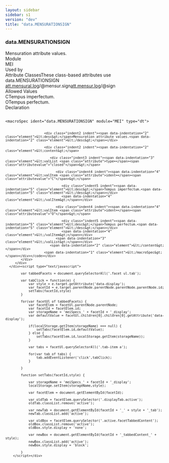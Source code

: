 ```yaml
---
layout: sidebar
sidebar: s1
version: "dev"
title: "data.MENSURATIONSIGN"
---
```

<div class="specPage">
   <div class="datatypeSpec">
      <h3 id="data.MENSURATIONSIGN">data.MENSURATIONSIGN</h3>
      <div class="specs">
         <div class="desc">Mensuration attribute values.</div>
         <div class="facet module">
            <div class="label">Module</div>
            <div class="statement text">MEI</div>
         </div>
         <div class="facet usedBy" id="usedBy">
            <div class="label">Used by</div>
            <div class="statement list">
               <div class="classBox dtBox" title="Attribute Classes">
                  <div class="classHeading"><label class="classLabel">Attribute Classes</label><span class="classDesc">These class-based attributes use data.MENSURATIONSIGN</span></div>
                  <div class="classContent"><span class="ident attclass" data-ident="att.mensural.log" data-module="MEI.mensural"><a class="classLink" title="Used by staffDef and scoreDef to provide default values for attributes in the logical domain related to mensuration. The tempus, prolatio, modusmaior, and modusminor attributes (from the att.mensural.shared class) specify the relationship between the four principle levels of note value, i.e., the long, breve, semibreve and minim, in mensural notation. Modusminor describes the long-breve relationship, while tempus describes the breve-semibreve, and prolatio the semibreve-minim relationship, respectively. Modusmaior is for the maxima-long relationship. The proport.* attributes describe augmentation or diminution of the normal value of the notes in mensural notation." href="{{ site.baseurl }}/{{ page.version }}/attribute-classes/att.mensural.log.html">att.mensural.log</a>/<span title="The base symbol in the mensuration sign/time signature of mensural notation.">@mensur.sign</span></span><span class="ident attclass" data-ident="att.mensur.log" data-module="MEI.shared"><a class="classLink" title="Logical domain attributes." href="{{ site.baseurl }}/{{ page.version }}/attribute-classes/att.mensur.log.html">att.mensur.log</a>/<span title="The base symbol in the mensuration sign/time signature of mensural notation.">@sign</span></span></div>
               </div>
            </div>
         </div>
         <div class="facet allowedValues" id="allowedValues">
            <div class="label">Allowed Values</div>
            <div class="statement list">
               <div class="dataValueBox" id="C"><span class="dataValue ident">C</span><span class="dataValue desc">Tempus imperfectum.</span></div>
               <div class="dataValueBox" id="O"><span class="dataValue ident">O</span><span class="dataValue desc">Tempus perfectum.</span></div>
            </div>
         </div>
         <div class="facet declaration">
            <div class="label">Declaration</div>
            <div class="statement declaration">
               <div class="code" xml:space="preserve" data-lang="ODD"><code>
                     <div class="indent1 indent"><span data-indentation="1" class="element">&lt;macroSpec <span class="attribute">ident=</span><span class="attributevalue">"data.MENSURATIONSIGN"</span> <span class="attribute">module=</span><span class="attributevalue">"MEI"</span> <span class="attribute">type=</span><span class="attributevalue">"dt"</span>&gt;</span>
                        
                        <div class="indent2 indent"><span data-indentation="2" class="element">&lt;desc&gt;</span>Mensuration attribute values.<span data-indentation="2" class="element">&lt;/desc&gt;</span></div>
                        
                        <div class="indent2 indent"><span data-indentation="2" class="element">&lt;content&gt;</span>
                           
                           <div class="indent3 indent"><span data-indentation="3" class="element">&lt;valList <span class="attribute">type=</span><span class="attributevalue">"closed"</span>&gt;</span>
                              
                              <div class="indent4 indent"><span data-indentation="4" class="element">&lt;valItem <span class="attribute">ident=</span><span class="attributevalue">"C"</span>&gt;</span>
                                 
                                 <div class="indent5 indent"><span data-indentation="5" class="element">&lt;desc&gt;</span>Tempus imperfectum.<span data-indentation="5" class="element">&lt;/desc&gt;</span></div>
                                 <span data-indentation="4" class="element">&lt;/valItem&gt;</span></div>
                              
                              <div class="indent4 indent"><span data-indentation="4" class="element">&lt;valItem <span class="attribute">ident=</span><span class="attributevalue">"O"</span>&gt;</span>
                                 
                                 <div class="indent5 indent"><span data-indentation="5" class="element">&lt;desc&gt;</span>Tempus perfectum.<span data-indentation="5" class="element">&lt;/desc&gt;</span></div>
                                 <span data-indentation="4" class="element">&lt;/valItem&gt;</span></div>
                              <span data-indentation="3" class="element">&lt;/valList&gt;</span></div>
                           <span data-indentation="2" class="element">&lt;/content&gt;</span></div>
                        <span data-indentation="1" class="element">&lt;/macroSpec&gt;</span></div></code></div>
            </div>
         </div>
      </div><script type="text/javascript">
            
            var tabbedFacets = document.querySelectorAll('.facet ul.tab');
            
            var tabClick = function(e) {
                var style = e.target.getAttribute('data-display');
                var facetId = e.target.parentNode.parentNode.parentNode.parentNode.id;
                setTabs(facetId,style)
            }
            
            for(var facetUl of tabbedFacets) {
                var facetElem = facetUl.parentNode.parentNode;
                var facetId = facetElem.id;
                var storageName = 'meiSpecs_' + facetId + '_display';
                var defaultValue = facetUl.children[0].children[0].getAttribute('data-display');
                
                if(localStorage.getItem(storageName) === null) {
                    setTabs(facetElem.id,defaultValue);
                } else {
                    setTabs(facetElem.id,localStorage.getItem(storageName));
                }
                
                var tabs = facetUl.querySelectorAll('.tab-item a');
                
                for(var tab of tabs) {
                    tab.addEventListener('click',tabClick);
                }
                
            }
            
            function setTabs(facetId,style) {
                
                var storageName = 'meiSpecs_' + facetId + '_display';
                localStorage.setItem(storageName,style);
                
                var facetElem = document.getElementById(facetId);
                
                var oldTab = facetElem.querySelector('.displayTab.active');
                oldTab.classList.remove('active');
                
                var newTab = document.getElementById(facetId + '_' + style + '_tab');
                newTab.classList.add('active');
                
                var oldBox = facetElem.querySelector('.active.facetTabbedContent');
                oldBox.classList.remove('active');
                oldBox.style.display = 'none';
                
                var newBox = document.getElementById(facetId + '_tabbedContent_' + style);
                newBox.classList.add('active');
                newBox.style.display = 'block';
                
            }
        </script></div>
</div>